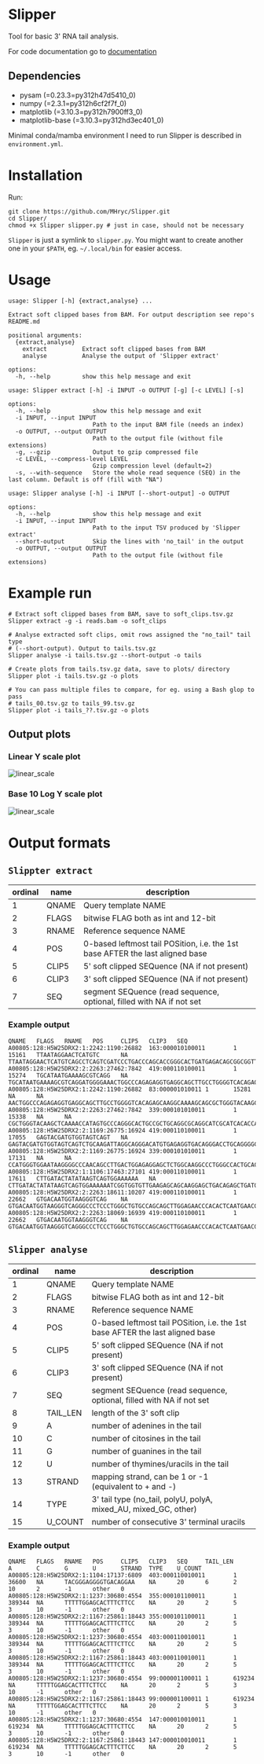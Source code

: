 # Slipper

Tool for basic 3' RNA tail analysis.

For code documentation go to [documentation](https://cyhr.platinum.edu.pl/docs/Slipper/)

## Dependencies

- pysam (=0.23.3=py312h47d5410_0)
- numpy (=2.3.1=py312h6cf2f7f_0)
- matplotlib (=3.10.3=py312h7900ff3_0)
- matplotlib-base (=3.10.3=py312hd3ec401_0)

Minimal conda/mamba environment I need to run Slipper is described in
`environment.yml`.

# Installation

Run:

```
git clone https://github.com/MHryc/Slipper.git
cd Slipper/
chmod +x Slipper slipper.py # just in case, should not be necessary
```

`Slipper` is just a symlink to `slipper.py`. You might want to create another
one in your `$PATH`, eg. `~/.local/bin` for easier access.

# Usage

```
usage: Slipper [-h] {extract,analyse} ...

Extract soft clipped bases from BAM. For output description see repo's README.md

positional arguments:
  {extract,analyse}
    extract          Extract soft clipped bases from BAM
    analyse          Analyse the output of 'Slipper extract'

options:
  -h, --help         show this help message and exit

usage: Slipper extract [-h] -i INPUT -o OUTPUT [-g] [-c LEVEL] [-s]

options:
  -h, --help            show this help message and exit
  -i INPUT, --input INPUT
                        Path to the input BAM file (needs an index)
  -o OUTPUT, --output OUTPUT
                        Path to the output file (without file extensions)
  -g, --gzip            Output to gzip compressed file
  -c LEVEL, --compress-level LEVEL
                        Gzip compression level (default=2)
  -s, --with-sequence   Store the whole read sequence (SEQ) in the last column. Default is off (fill with "NA")

usage: Slipper analyse [-h] -i INPUT [--short-output] -o OUTPUT

options:
  -h, --help            show this help message and exit
  -i INPUT, --input INPUT
                        Path to the input TSV produced by 'Slipper extract'
  --short-output        Skip the lines with 'no_tail' in the output
  -o OUTPUT, --output OUTPUT
                        Path to the output file (without file extensions)
```

# Example run

```
# Extract soft clipped bases from BAM, save to soft_clips.tsv.gz
Slipper extract -g -i reads.bam -o soft_clips

# Analyse extracted soft clips, omit rows assigned the "no_tail" tail type
# (--short-output). Output to tails.tsv.gz
Slipper analyse -i tails.tsv.gz --short-output -o tails

# Create plots from tails.tsv.gz data, save to plots/ directory
Slipper plot -i tails.tsv.gz -o plots

# You can pass multiple files to compare, for eg. using a Bash glop to pass
# tails_00.tsv.gz to tails_99.tsv.gz
Slipper plot -i tails_??.tsv.gz -o plots
```

## Output plots

### Linear Y scale plot

![linear_scale](.pics/lin_test.png)

### Base 10 Log Y scale plot

![linear_scale](.pics/log_test.png)

# Output formats

## `Slippter extract`

| ordinal | name  | description                                                                   |
| ---     | ---   | ---                                                                           |
| 1       | QNAME | Query template NAME                                                           |
| 2       | FLAGS | bitwise FLAG both as int and 12-bit                                           |
| 3       | RNAME | Reference sequence NAME                                                       |
| 4       | POS   | 0-based leftmost tail POSition, i.e. the 1st base AFTER the last aligned base |
| 5       | CLIP5 | 5' soft clipped SEQuence (NA if not present)                                  |
| 6       | CLIP3 | 3' soft clipped SEQuence (NA if not present)                                  |
| 7       | SEQ   | segment SEQuence (read sequence, optional, filled with NA if not set          | 

### Example output

```
QNAME   FLAGS   RNAME   POS     CLIP5   CLIP3   SEQ
A00805:128:H5W25DRX2:1:2242:1190:26882  163:000010100011        1       15161   TTAATAGGAACTCATGTC      NA      TTAATAGGAACTCATGTCAGCCTCAGTCGATCCCTGACCCAGCACCGGGCACTGATGAGACAGCGGCGGTTTGAGGAGCCACCTCCCAGCCACCTCGGGGC
A00805:128:H5W25DRX2:2:2263:27462:7842  419:000110100011        1       15274   TGCATAATGAAAAGCGTCAGG   NA      TGCATAATGAAAAGCGTCAGGATGGGGAAACTGGCCCAGAGAGGTGAGGCAGCTTGCCTGGGGTCACAGAGCAAGGCAAAAGCAGCGCTGGGTACAAGCTC
A00805:128:H5W25DRX2:1:2242:1190:26882  83:000001010011 1       15281   NA      NA      AACTGGCCCAGAGAGGTGAGGCAGCTTGCCTGGGGTCACAGAGCAAGGCAAAAGCAGCGCTGGGTACAAGCTCAAAACCATAGTGCCCAGGGCACTGCCGC
A00805:128:H5W25DRX2:2:2263:27462:7842  339:000101010011        1       15338   NA      NA      CGCTGGGTACAAGCTCAAAACCATAGTGCCCAGGGCACTGCCGCTGCAGGCGCAGGCATCGCATCACACCAGTGTCTGCGTTCACAGCAGGCATCATCAGT
A00805:128:H5W25DRX2:2:1169:26775:16924 419:000110100011        1       17055   GAGTACGATGTGGTAGTCAGT   NA      GAGTACGATGTGGTAGTCAGTCTGCAAGATTAGGCAGGGACATGTGAGAGGTGACAGGGACCTGCAGGGGCAGCCAACAAGACCTTGTGTGCACCTCCCAT
A00805:128:H5W25DRX2:2:1169:26775:16924 339:000101010011        1       17131   NA      NA      CCATGGGTGGAATAAGGGGCCCAACAGCCTTGACTGGAGAGGAGCTCTGGCAAGGCCCTGGGCCACTGCACCTGTCTCCACCTCTGTCCCACCCCTCCCAC
A00805:128:H5W25DRX2:1:1106:17463:27101 419:000110100011        1       17611   CTTGATACTATATAAGTCAGTGGAAAAAA   NA      CTTGATACTATATAAGTCAGTGGAAAAAATCGGTGGTGTTGAAGAGCAGCAAGGAGCTGACAGAGCTGATGTTGCTGGGAAGACCCCCAAGTCCCTCTTCT
A00805:128:H5W25DRX2:2:2263:18611:10207 419:000110100011        1       22662   GTGACAATGGTAAGGGTCAG    NA      GTGACAATGGTAAGGGTCAGGGCCCTCCCTGGGCTGTGCCAGCAGCTTGGAGAACCCACACTCAATGAACGCAGCACTCCACTACCCAGGAAATGCCTTCC
A00805:128:H5W25DRX2:2:2263:18069:16939 419:000110100011        1       22662   GTGACAATGGTAAGGGTCAG    NA      GTGACAATGGTAAGGGTCAGGGCCCTCCCTGGGCTGTGCCAGCAGCTTGGAGAACCCACACTCAATGAACGCAGCACTCCACTACCCAGGAAATGCCTTCC
```

## `Slipper analyse`


| ordinal | name     | description |
| ---     | ---      | ---                                                                           |
|  1      | QNAME    | Query template NAME                                                           |
|  2      | FLAGS    | bitwise FLAG both as int and 12-bit                                           |
|  3      | RNAME    | Reference sequence NAME                                                       |
|  4      | POS      | 0-based leftmost tail POSition, i.e. the 1st base AFTER the last aligned base |
|  5      | CLIP5    | 5' soft clipped SEQuence (NA if not present)                                  |
|  6      | CLIP3    | 3' soft clipped SEQuence (NA if not present)                                  |
|  7      | SEQ      | segment SEQuence (read sequence, optional, filled with NA if not set          | 
|  8      | TAIL_LEN | length of the 3' soft clip                                                    |
|  9      | A        | number of adenines in the tail                                                |
| 10      | C        | number of citosines in the tail                                               |
| 11      | G        | number of guanines in the tail                                                |
| 12      | U        | number of thymines/uracils in the tail                                        |
| 13      | STRAND   | mapping strand, can be 1 or -1 (equivalent to + and -)                        |
| 14      | TYPE     | 3' tail type (no_tail, polyU, polyA, mixed_AU, mixed_GC, other)               |
| 15      | U_COUNT  | number of consecutive 3' terminal uracils                                     |

### Example output

```
QNAME   FLAGS   RNAME   POS     CLIP5   CLIP3   SEQ     TAIL_LEN        A       C       G       U       STRAND  TYPE    U_COUNT
A00805:128:H5W25DRX2:1:1104:17137:6809  403:000110010011        1       36600   NA      TACGGGAGGGGTGACAGGAA    NA      20      6       2       10      2       -1      other   0
A00805:128:H5W25DRX2:1:1237:30680:4554  355:000101100011        1       389344  NA      TTTTTGGAGCACTTTCTTCC    NA      20      2       5       3       10      -1      other   0
A00805:128:H5W25DRX2:2:1167:25861:18443 355:000101100011        1       389344  NA      TTTTTGGAGCACTTTCTTCC    NA      20      2       5       3       10      -1      other   0
A00805:128:H5W25DRX2:1:1237:30680:4554  403:000110010011        1       389344  NA      TTTTTGGAGCACTTTCTTCC    NA      20      2       5       3       10      -1      other   0
A00805:128:H5W25DRX2:2:1167:25861:18443 403:000110010011        1       389344  NA      TTTTTGGAGCACTTTCTTCC    NA      20      2       5       3       10      -1      other   0
A00805:128:H5W25DRX2:1:1237:30680:4554  99:000001100011 1       619234  NA      TTTTTGGAGCACTTTCTTCC    NA      20      2       5       3       10      -1      other   0
A00805:128:H5W25DRX2:2:1167:25861:18443 99:000001100011 1       619234  NA      TTTTTGGAGCACTTTCTTCC    NA      20      2       5       3       10      -1      other   0
A00805:128:H5W25DRX2:1:1237:30680:4554  147:000010010011        1       619234  NA      TTTTTGGAGCACTTTCTTCC    NA      20      2       5       3       10      -1      other   0
A00805:128:H5W25DRX2:2:1167:25861:18443 147:000010010011        1       619234  NA      TTTTTGGAGCACTTTCTTCC    NA      20      2       5       3       10      -1      other   0
```
